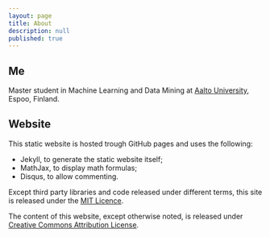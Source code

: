 ```yaml
---
layout: page
title: About
description: null
published: true
---
```

## Me
Master student in Machine Learning and Data Mining at [Aalto University](http://www.aalto.fi/en/), Espoo, Finland.

## Website
This static website is hosted trough GitHub pages and uses the following:

- Jekyll, to generate the static website itself;
- MathJax, to display math formulas;
- Disqus, to allow commenting.

Except third party libraries and code released under different terms, this site is released under the [MIT Licence](https://opensource.org/licenses/mit-license.php).

The content of this website, except otherwise noted, is released under [Creative Commons Attribution License](http://creativecommons.org/licenses/by/4.0/).


